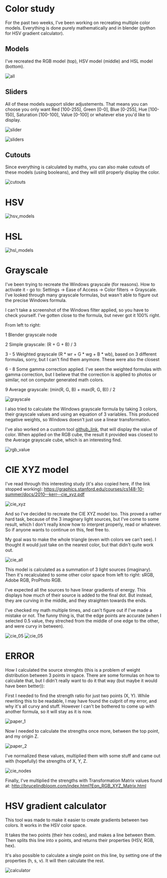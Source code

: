 # Color study

For the past two weeks, I've been working on recreating multiple color models. Everything is done purely mathematically and in blender (python for HSV gradient calculator).

## Models
I've recreated the RGB model (top), HSV model (middle) and HSL model (bottom).

![all](/Images/all.png)

## Sliders
All of these models support slider adjustements. That means you can choose you only want Red [100-255], Green [0-0], Blue [0-255], Hue [100-150], Saturation [100-100], Value [0-100] or whatever else you'd like to display.

![slider](/Images/slider.png)

![sliders](/Images/sliders.png)

## Cutouts
Since everything is calculated by maths, you can also make cutouts of these models (using booleans), and they will still properly display the color.

![cutouts](/Images/cutouts.png)

# HSV
![hsv_models](/Images/hsv_models.png)

# HSL
![hsl_models](/Images/hsl_models.png)

# Grayscale
I've been trying to recreate the Windows grayscale (for reasons). How to activate it - go to: Settings -> Ease of Access -> Color filters -> Grayscale. I've looked through many grayscale formulas, but wasn't able to figure out the precise Windows formula.

I can't take a screenshot of the Windows filter applied, so you have to check yourself. I've gotten close to the formula, but never got it 100% right.

From left to right: 

1 Blender grayscale node

2 Simple grayscale: (R + G + B) / 3

3 - 5 Weighted grayscale (R * wr + G * wg + B * wb), based on 3 different formulas, sorry, but I can't find them anymore. These were also the closest

6 - 8 Some gamma correction applied. I've seen the weighted formulas with gamma correction, but I believe that the correction is applied to photos or similar, not on computer generated math colors.

9 Average grayscale: (min(R, G, B) + max(R, G, B)) / 2

![grayscale](/Images/grayscale.png)

I also tried to calculate the Windows grayscale formula by taking 3 colors, their grayscale values and using an equation of 3 variables. This produced negative weights, so Windows doesn't just use a linear transformation.

I've also worked on a custom tool [github_link](https://github.com/Mahrkeenerh/python_filter), that will display the value of color. When applied on the RGB cube, the result it provided was closest to the Average grayscale cube, which is an interesting find.

![rgb_value](/Images/rgb_value.png)

# CIE XYZ model
I've read through this interesting study (it's also copied here, if the link stopped working): https://graphics.stanford.edu/courses/cs148-10-summer/docs/2010--kerr--cie_xyz.pdf

![cie_xyz](/Images/cie_xyz.png)

And so I've decided to recreate the CIE XYZ model too. This proved a rather hard task, because of the 3 imaginary light sources, but I've come to some result, which I don't really know how to interpret properly, read or whatever. So if anyone wants to continue on this, feel free to.

My goal was to make the whole triangle (even with colors we can't see). I thought it would just take on the nearest color, but that didn't quite work out.

![cie_all](/Images/cie_all.png)

This model is calculated as a summation of 3 light sources (imaginary). Then it's recalculated to some other color space from left to right: sRGB, Adobe RGB, ProPhoto RGB.

I've expected all the sources to have linear gradients of energy. This displays how much of their source is added to the final dot. But instead, they are curving in the middle, and they straighten towards the ends.

I've checked my math multiple times, and can't figure out if I've made a mistake or not. The funny thing is, that the edge points are accurate (when I selected 0.5 value, they streched from the middle of one edge to the other, and were curvy in between).

![cie_05](/Images/cie_05.png)
![cie_05](/Images/cie_03.png)

# ERROR

How I calculated the source strenghts (this is a problem of weight distribution between 3 points in space. There are some formulas on how to calculate that, but I didn't really want to do it that way (but maybe it would have been better)):

First I needed to find the strength ratio for just two points (X, Y).
While rewriting this to be readable, I may have found the culprit of my error, and why it's all curvy and stuff. However I can't be bothered to come up with another formula, so it will stay as it is now.

![paper_1](/Images/paper_1.jpg)

Now I needed to calculate the strengths once more, between the top point, and my origin Z.

![paper_2](/Images/paper_2.jpg)

I've normalized these values, multiplied them with some stuff and came out with (hopefully) the strengths of X, Y, Z.

![cie_nodes](/Images/cie_nodes.png)

Finally, I've multiplied the strengths with Transformation Matrix values found at: http://brucelindbloom.com/index.html?Eqn_RGB_XYZ_Matrix.html

# HSV gradient calculator
This tool was made to make it easier to create gradients between two colors. It works in the HSV color space.

It takes the two points (their hex codes), and makes a line between them. Then splits this line into x points, and returns their properties (HSV, RGB, hex).

It's also possible to calculate a single point on this line, by setting one of the properties (h, s, v). It will then calculate the rest.

![calculator](/Images/calculator.png)
